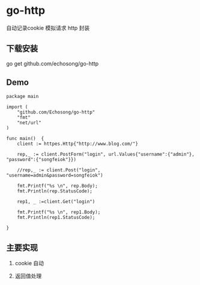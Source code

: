 # go-http
自动记录cookie 模拟请求 http 封装

## 下载安装

go get github.com/echosong/go-http


## Demo
```
package main

import (
	"github.com/Echosong/go-http"
	"fmt"
	"net/url"
)

func main()  {
	client := httpes.Http{"http://www.blog.com/"}
	
	rep,_ := client.PostForm("login", url.Values{"username":{"admin"}, "password":{"songfeiok"}})

	//rep,_ := client.Post("login", "username=admin&password=songfeiok")

	fmt.Printf("%s \n", rep.Body);
	fmt.Println(rep.StatusCode);

	rep1, _ :=client.Get("login")

	fmt.Printf("%s \n", rep1.Body);
	fmt.Println(rep1.StatusCode);

}

```

## 主要实现

   1. cookie 自动

   2. 返回值处理